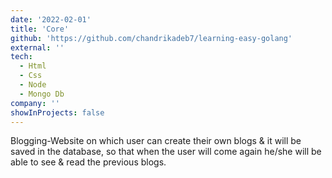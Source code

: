 ```yaml
---
date: '2022-02-01'
title: 'Core'
github: 'https://github.com/chandrikadeb7/learning-easy-golang'
external: ''
tech:
  - Html
  - Css
  - Node
  - Mongo Db
company: ''
showInProjects: false
---
```


Blogging-Website on which user can create their own blogs & it will be saved in the database, so that when the user will come again he/she will be able to see & read the previous blogs.